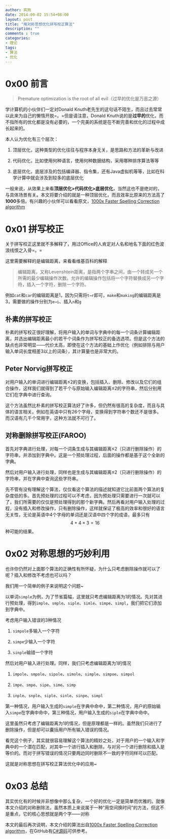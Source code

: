 ```yaml
---
author: 宾狗
date: 2014-09-02 15:54+08:00
layout: post
title: "用对称思想优化拼写校正算法"
description: ""
comments : true
categories:
- 理论
tags:
- 算法
- 优化
---
```


# 0x00 前言
> Premature optimization is the root of all evil（过早的优化是万恶之源）

学计算机的小伙伴们一定对Donald Knuth老先生的这句话不陌生，而且过去常常以此来为自己的懒惰开脱=。=但是请注意，Donald Knuth说的是**过早的**优化，而不指所有的优化都是没有必要的，一个完美的系统是在不断完善和优化的过程中成长起来的。

本人认为优化有三个层次：

<!--more-->

1. 顶层优化，这种类型的优化往往与程序本身无关，是思路和方法的革新与改进

2. 代码优化，比如使用何种语言，使用何种数据结构，采用哪种排序算法等等

3. 底层优化，底层涉及的包括编译器、指令集，还有Java虚拟机等等，比如在科学计算中就会涉及到较多的底层优化

一般来说，从效果上来看**顶层优化>代码优化>底层优化**，当然这也不是绝对的，与具体场景有关。本文将要介绍的就是一种顶层优化，而且效率比原来的方法高了**1000**多倍。有兴趣的小伙伴可以看看原文，[1000x Faster Spelling Correction algorithm](http://blog.faroo.com/2012/06/07/improved-edit-distance-based-spelling-correction/)

# 0x01 拼写校正
关于拼写校正这里就不多解释了，用过Office的人肯定对人名和地名下面的红色波浪线恨之入骨=。=

这里需要解释的是编辑距离，来看看维基百科的解释

> 编辑距离，又称Levenshtein距离，是指两个字串之间，由一个转成另一个所需的最少编辑操作次数。允许的编辑操作包括将一个字符替换成另一个字符，插入一个字符，删除一个字符。

例如`cat`和`car`的编辑距离是1，因为只需将`t→r`即可，`make`和`making`的编辑距离是3，需要做的操作分别为`e→i`、插入`n`和`g`

## 朴素的拼写校正
朴素的拼写校正很好理解，将用户输入的单词与字典中的每一个词条计算编辑距离，并选出编辑距离最小的若干个词条作为拼写校正的备选选项。但是这个方法的缺点也非常明显——代价太高，即使在这个方法的基础上作优化（例如排除与用户输入单词长度相差3以上的词条），其计算量也是非常大的。

## Peter Norvig拼写校正
对用户输入的单词进行编辑距离≤2的变换，包括插入、删除、修改以及它们的组合操作，这样我们就得到了若干个与原始输入编辑距离≤2的字符串，然后分别用它们在字典中进行查询。

这个方法虽然比朴素的拼写校正算法好了许多，但仍然有很高的复杂度，而且与具体的语言相关。例如在英语中只有26个字母，变换得到字符串个数还不是很多。而汉语有几千个常用字，这种方法就不可行了。

## 对称删除拼写校正(FAROO)
首先对字典进行处理，对每一个词条生成与其编辑距离≤2（只进行删除操作）的字符串，并添加到字典中。这是一个预处理过程，后面的操作都是基于这个全新的字典。

然后对用户输入进行处理，同样也是生成与其编辑距离≤2（只进行删除操作）的字符串，并在字典中查询这些字符串。

先不管有没有理解这个算法，仅仅看这个算法的描述就知道它比前面两个算法的复杂度低的多。首先预处理的过程可以不考虑，因为预处理只需要进行一次就可以了，我们所需要的仅仅是预处理得到的那个新字典。然后再看对用户输入处理的过程，没有插入和修改操作，只有删除操作，这样就保证了极高的效率和很好的语言无关性，无论是英语中4个字母的单词还是汉语中四个字的成语，最多只有$$4 + 4 \times 3=16$$种可能的结果。

# 0x02 对称思想的巧妙利用
也许你仍然对上面那个算法的正确性有所怀疑，为什么只考虑删除操作就可以了呢？插入和修改不考虑也可以吗？

我们用一个简单的例子来说明这个问题~

以单词`simple`为例，为了节省篇幅，这里就只考虑编辑距离为1的情况。先对其进行预处理，得到`imple`、`smple`、`siple`、`simle`、`simpe`、`simpl`，我们把它们添加到字典中。

考虑用户输入错误的3种情况

1. `simpole`多输入一个字符

2. `simpe`少输入一个字符

3. `sinple`输错一个字符

然后对用户输入进行处理。同样，我们只考虑编辑距离为1的情况

1. `impole`、`smpole`、`sipole`、`simole`、`simple`、`simpoe`、`simpol`

2. `impe`、`smpe`、`sipe`、`sime`、`simp`

3. `inple`、`snple`、`siple`、`sinle`、`sinpe`、`simpl`

第一种情况，用户输入生成的`simple`在字典中命中，第二种情况，用户的原始输入`simpe`在字典中命中，第三种情况，用户输入生成的`siple`在字典中命中。

这里虽然只考虑了编辑距离为1的情况，但是原理都是一样的。虽然我们只进行了删除操作，但是却可以囊括用户所有输入错误的情况。

看完这个例子，其实就很容易理解这个算法的精妙之处，对于用户的一个输入和字典中的一个潜在匹配，对其中一个进行插入和删除，与对另一个进行删除和插入是等价的。而对于拼写错误的情况只要两边同时删除不一致的字符同样可以匹配。

这就是对称思想在拼写校正算法优化中的应用~

# 0x03 总结
其实优化有的时候并非想像中那么复杂，一个好的优化一定是简单而优雅的。就像本文介绍的对称删除法，虽然本质上来说属于一种“用空间换时间”的方法，但这不是重点，它的核心思想就是两个字——对称

本文的最后再次说明，本文介绍的算法出自[1000x Faster Spelling Correction algorithm](http://blog.faroo.com/2012/06/07/improved-edit-distance-based-spelling-correction/)，在GitHub有[C#源码](https://github.com/wolfgarbe/symspell)可供参考。